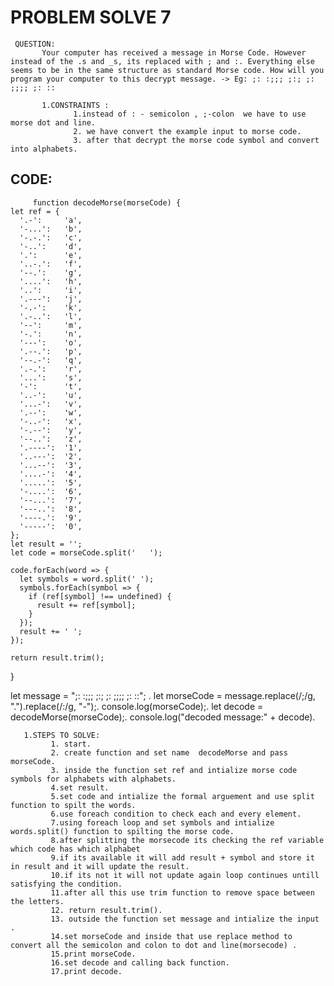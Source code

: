 # PROBLEM SOLVE 7
     
     QUESTION:
           Your computer has received a message in Morse Code. However instead of the .s and _s, its replaced with ; and :. Everything else seems to be in the same structure as standard Morse code. How will you program your computer to this decrypt message. -> Eg: ;: :;;; ;:; ;: ;;;; ;: ::

           1.CONSTRAINTS :  
                  1.instead of : - semicolon , ;-colon  we have to use morse dot and line.
                  2. we have convert the example input to morse code.
                  3. after that decrypt the morse code symbol and convert into alphabets.



## CODE:
         function decodeMorse(morseCode) {
    let ref = { 
      '.-':     'a',
      '-...':   'b',
      '-.-.':   'c',
      '-..':    'd',
      '.':      'e',
      '..-.':   'f',
      '--.':    'g',
      '....':   'h',
      '..':     'i',
      '.---':   'j',
      '-.-':    'k',
      '.-..':   'l',
      '--':     'm',
      '-.':     'n',
      '---':    'o',
      '.--.':   'p',
      '--.-':   'q',
      '.-.':    'r',
      '...':    's',
      '-':      't',
      '..-':    'u',
      '...-':   'v',
      '.--':    'w',
      '-..-':   'x',
      '-.--':   'y',
      '--..':   'z',
      '.----':  '1',
      '..---':  '2',
      '...--':  '3',
      '....-':  '4',
      '.....':  '5',
      '-....':  '6',
      '--...':  '7',
      '---..':  '8',
      '----.':  '9',
      '-----':  '0',
    };
    let result = '';
    let code = morseCode.split('   ');  
  
    code.forEach(word => {
      let symbols = word.split(' '); 
      symbols.forEach(symbol => {
        if (ref[symbol] !== undefined) {
          result += ref[symbol]; 
        }
      });
      result += ' ';
    });
  
    return result.trim(); 
  }
  
   let message = ";: :;;; ;:; ;: ;;;; ;: ::"; .
   let morseCode = message.replace(/;/g, ".").replace(/:/g, "-");.
   console.log(morseCode);.
   let decode = decodeMorse(morseCode);.
   console.log("decoded message:" + decode).
  
  
       1.STEPS TO SOLVE:
             1. start.
             2. create function and set name  decodeMorse and pass morseCode.
             3. inside the function set ref and intialize morse code symbols for alphabets with alphabets.
             4.set result.
             5.set code and intialize the formal arguement and use split function to spilt the words.
             6.use foreach condition to check each and every element.
             7.using foreach loop and set symbols and intialize words.split() function to spilting the morse code.
             8.after splitting the morsecode its checking the ref variable which code has which alphabet 
             9.if its available it will add result + symbol and store it in result and it will update the result.
             10.if its not it will not update again loop continues untill satisfying the condition.
             11.after all this use trim function to remove space between the letters.
             12. return result.trim().
             13. outside the function set message and intialize the input .
             14.set morseCode and inside that use replace method to convert all the semicolon and colon to dot and line(morsecode) .
             15.print morseCode.
             16.set decode and calling back function.
             17.print decode.